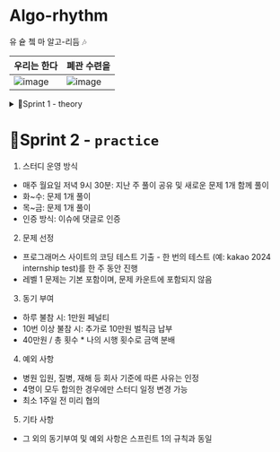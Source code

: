 # Algo-rhythm
유 슡 쳌 마 알고-리듬 :notes:

|우리는 한다|폐관 수련을|
|---|---|
| ![image](https://github.com/user-attachments/assets/3d0de586-3edc-4bf4-884f-9a5e52d5070f) | ![image](https://github.com/user-attachments/assets/1fd030f2-aed6-489d-8fa5-8b06f4c651cc) |

<details>
<summary>🏃Sprint 1 - theory</summary>
<div markdown="1">

  ## 1. 스터디 운영 방식

-	평일 월~금: 바킹독 강의 수강 및 코딩 테스트 문제 풀이 진행
-	인증 방식: 이슈에 댓글로 인증 (다음날 오전 9시까지 인정, 댓글 작성 시간 기준)
-	스터디 당일: 코딩 테스트 문제 1개를 함께 풀고 해설 공유

## 2. 스터디 주기

-	주 2회: 매주 월요일, 금요일 저녁 9시 30분 ~ 11시 30분

## 3. 알고리즘 및 기술 공유

-	알고리즘 문제 풀이와 함께 기술 공유 및 자유로운 대화 진행

## 4. 동기 부여

-	하루 불참 시: 1만원 페널티
-	10번 이상 불참 시: 추가로 10만원 벌칙금 납부
-	40만원 / 총 횟수 * 나의 시행 횟수로 금액 분배

## 5. 예외 사항

-	병원 입원, 질병, 재해 등 회사 기준에 따른 사유는 인정
-	4명이 모두 합의한 경우에만 스터디 일정 변경 가능
-	최소 1주일 전 미리 협의
-	예시: 추석 (9/16 ~ 9/18), KWDC (10/25) 등

## 6. 완료 기준

-	강의를 모두 시청하고 문제를 푼 경우, 간단한 인증(시청 완료 및 요약)과 문제 풀이 결과를 남길 것
</div>
</details>

# 🏃Sprint 2 - `practice`

1. 스터디 운영 방식
* 매주 월요일 저녁 9시 30분: 지난 주 풀이 공유 및 새로운 문제 1개 함께 풀이
* 화~수: 문제 1개 풀이
* 목~금: 문제 1개 풀이
* 인증 방식: 이슈에 댓글로 인증

2. 문제 선정
* 프로그래머스 사이트의 코딩 테스트 기출 - 한 번의 테스트 (예: kakao 2024 internship test)를 한 주 동안 진행
* 레벨 1 문제는 기본 포함이며, 문제 카운트에 포함되지 않음

3. 동기 부여
* 하루 불참 시: 1만원 페널티
* 10번 이상 불참 시: 추가로 10만원 벌칙금 납부
* 40만원 / 총 횟수 * 나의 시행 횟수로 금액 분배

4. 예외 사항
* 병원 입원, 질병, 재해 등 회사 기준에 따른 사유는 인정
* 4명이 모두 합의한 경우에만 스터디 일정 변경 가능
* 최소 1주일 전 미리 협의

5. 기타 사항
* 그 외의 동기부여 및 예외 사항은 스프린트 1의 규칙과 동일
